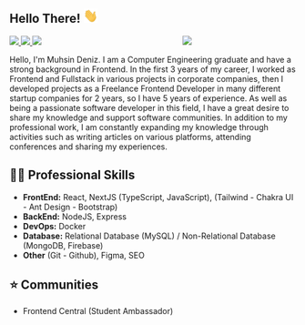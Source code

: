 <h2> Hello There! <img src="https://raw.githubusercontent.com/ABSphreak/ABSphreak/master/gifs/Hi.gif" height="25px"></h2>

<a href="https://www.linkedin.com/in/muhsindeniz/" target="_blank">
<img src="https://img.shields.io/badge/LinkedIn-0077B5?style=for-the-badge&logo=linkedin&logoColor=white" />
</a>
<a href="https://www.youtube.com/@muhsindeniz" target="_blank">
<img src="https://img.shields.io/badge/YouTube-FF0000?style=for-the-badge&logo=youtube&logoColor=white" />
</a>
<a href="https://medium.com/@muhsindeniz" target="_blank">
<img src="https://img.shields.io/badge/Medium-12100E?style=for-the-badge&logo=medium&logoColor=white" />
</a>

<img align="right" src="https://www.iroidtechnologies.com/static/home/images/oew_rrybb.gif" width='200' />

Hello, I'm Muhsin Deniz. I am a Computer Engineering graduate and have a strong background in Frontend. In the first 3 years of my career, I worked as Frontend and Fullstack in various projects in corporate companies, then I developed projects as a Freelance Frontend Developer in many different startup companies for 2 years, so I have 5 years of experience. As well as being a passionate software developer in this field, I have a great desire to share my knowledge and support software communities. In addition to my professional work, I am constantly expanding my knowledge through activities such as writing articles on various platforms, attending conferences and sharing my experiences.

## 👨‍💻 Professional Skills

-  **FrontEnd:**  React, NextJS (TypeScript, JavaScript), (Tailwind - Chakra UI - Ant Design - Bootstrap)
-  **BackEnd:**  NodeJS, Express
-  **DevOps:**  Docker
-  **Database:**  Relational Database (MySQL) / Non-Relational Database (MongoDB, Firebase)
- **Other**  (Git - Github), Figma, SEO

## ⭐️ Communities 

- Frontend Central (Student Ambassador)
